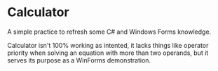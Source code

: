 # Calculator

A simple practice to refresh some C# and Windows Forms knowledge. 

Calculator isn't 100% working as intented, it lacks things like operator
priority when solving an equation with more than two operands, but it serves its purpose as a WinForms demonstration.
